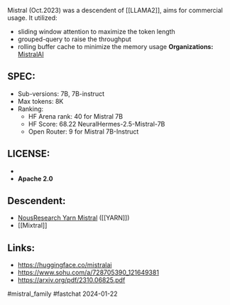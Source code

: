 Mistral (Oct.2023) was a descendent of [[LLAMA2]], aims for commercial usage. It utilized:
- sliding window attention to maximize the token length
- grouped-query to raise the throughput
- rolling buffer cache to minimize the memory usage
**Organizations:** [MistralAI](https://mistral.ai)
## SPEC:
- Sub-versions: 7B, 7B-instruct
- Max tokens: 8K
- Ranking: 
	- HF Arena rank: 40 for Mistral 7B
	- HF Score: 68.22 NeuralHermes-2.5-Mistral-7B
	- Open Router: 9 for Mistral 7B-Instruct
## LICENSE: 
- 
- **Apache 2.0**

## Descendent:
- [NousResearch Yarn Mistral](https://huggingface.co/NousResearch/Yarn-Mistral-7b-128k) ([[YARN]])
- [[Mixtral]]
## Links:
- https://huggingface.co/mistralai
- https://www.sohu.com/a/728705390_121649381
- https://arxiv.org/pdf/2310.06825.pdf

#mistral_family #fastchat
2024-01-22